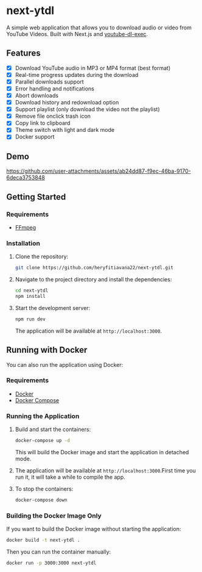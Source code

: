# next-ytdl
A simple web application that allows you to download audio or video from YouTube Videos. Built with Next.js and [youtube-dl-exec](https://github.com/microlinkhq/youtube-dl-exec).

## Features

- [x] Download YouTube audio in MP3 or MP4 format (best format)
- [x] Real-time progress updates during the download
- [x] Parallel downloads support
- [x] Error handling and notifications
- [x] Abort downloads
- [x] Download history and redownload option
- [x] Support playlist (only download the video not the playlist)
- [x] Remove file onclick trash icon
- [x] Copy link to clipboard 
- [x] Theme switch with light and dark mode
- [x] Docker support
## Demo




https://github.com/user-attachments/assets/ab24dd87-f9ec-46ba-9170-6deca3753848


## Getting Started

### Requirements

- [FFmpeg](https://ffmpeg.org/download.html)

### Installation

1. Clone the repository:

   ```bash
   git clone https://github.com/heryfitiavana22/next-ytdl.git
   ```

2. Navigate to the project directory and install the dependencies:

   ```bash
   cd next-ytdl
   npm install
   ```

3. Start the development server:

   ```bash
   npm run dev
   ```

   The application will be available at `http://localhost:3000`.

## Running with Docker

You can also run the application using Docker:

### Requirements

- [Docker](https://docs.docker.com/get-docker/)
- [Docker Compose](https://docs.docker.com/compose/install/)

### Running the Application

1. Build and start the containers:

   ```bash
   docker-compose up -d
   ```

   This will build the Docker image and start the application in detached mode.

2. The application will be available at `http://localhost:3000`.First time you run it, it will take a while to compile the app.

3. To stop the containers:

   ```bash
   docker-compose down
   ```

### Building the Docker Image Only

If you want to build the Docker image without starting the application:

```bash
docker build -t next-ytdl .
```

Then you can run the container manually:

```bash
docker run -p 3000:3000 next-ytdl
```



